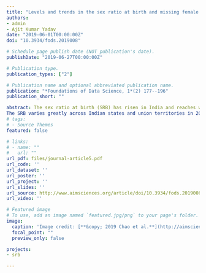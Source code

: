 ```yaml
---
title: "Levels and trends in the sex ratio at birth and missing female births for 29 states and union territories in India 1990–2016: A Bayesian modeling study"
authors:
- admin
- Ajit Kumar Yadav
date: "2019-06-01T00:00:00Z"
doi: "10.3934/fods.2019008"

# Schedule page publish date (NOT publication's date).
publishDate: "2019-06-27T00:00:00Z"

# Publication type.
publication_types: ["2"]

# Publication name and optional abbreviated publication name.
publication: "*Foundations of Data Science, 1*(2) 177--196"
publication_short: ""

abstract: The sex ratio at birth (SRB) has risen in India and reaches well beyond the levels under normal circumstances since the 1970s. The lasting imbalanced SRB has resulted in much more males than females in India. A population with severely distorted sex ratio is more likely to have prolonged struggle for stability and sustainability. It is crucial to estimate SRB and its imbalance for India on state level and assess the uncertainty around estimates. We develop a Bayesian model to estimate SRB in India from 1990 to 2016 for 29 states and union territories. Our analyses are based on a comprehensive database on state-level SRB with data from the sample registration system, census and Demographic and Health Surveys. 
The SRB varies greatly across Indian states and union territories in 2016: ranging from 1.026 (95% uncertainty interval [0.971; 1.087]) in Mizoram to 1.181 [1.143; 1.128] in Haryana. We identify 18 states and union territories with imbalanced SRB during 1990--2016, resulting in 14.9 [13.2; 16.5] million of missing female births in India. 
# tags:
# - Source Themes
featured: false

# links:
# - name: ""
#   url: ""
url_pdf: files/journal-article5.pdf
url_code: ''
url_dataset: ''
url_poster: ''
url_project: ''
url_slides: ''
url_source: http://www.aimsciences.org/article/doi/10.3934/fods.2019008
url_video: ''

# Featured image
# To use, add an image named `featured.jpg/png` to your page's folder. 
image:
  caption: 'Image credit: [**&copy; 2019 Chao et al.**](http://aimsciences.org//article/doi/10.3934/fods.2019008)'
  focal_point: ""
  preview_only: false

projects:
- srb

---
```

